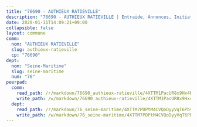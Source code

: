 ```yaml
---
title: "76690 - AUTHIEUX RATIEVILLE"
description: "76690 - AUTHIEUX RATIEVILLE | Entraide, Annonces, Initiatives"
date: 2020-01-11T14:09:21+09:00
collapsible: false
layout: commune
comm:
  nom: "AUTHIEUX RATIEVILLE"
  slug: authieux-ratieville
  cp: "76690"
dept:
  nom: "Seine-Maritime"
  slug: seine-maritime
  num: "76"
peerpad:
  comm:
    read_path: /r/markdown/76690_authieux-ratieville/4XTTM1PacUR8x9Hx4Hn2vpBJSybBMti1pYipddDddFRNFvVwy
    write_path: /w/markdown/76690_authieux-ratieville/4XTTM1PacUR8x9Hx4Hn2vpBJSybBMti1pYipddDddFRNFvVwy-K3TgTrfowZt7tB8W1NYJpP8VbpcE9EKwBRBe9BWNxJzCBwjwj7uwmV3CfJafuqnKAHCKf4BdgvsRejz24ZSG3ypsB8gWVm5kmkbzdpWmJefpLkTpT92hH59sAn9uU6ZMapfXnMqM
  dept:
    read_path: /r/markdown/76_seine-maritime/4XTTM7PDPtM4CVQoDyyVqT6Pbvj1SVtndpXJdTDsc7xwdMTdt
    write_path: /w/markdown/76_seine-maritime/4XTTM7PDPtM4CVQoDyyVqT6Pbvj1SVtndpXJdTDsc7xwdMTdt-K3TgUmo7Qwp8ZQz8qKFjC8WCY27ypEpX2c8BXeSV9rrPY1zRZn2SrYwkBXF8VnHkcepiXsccFfKHYuT2JNgSMXxLRaUGRu6o5B3BB15nZxEho97cTz3yC4eRTX4hZM1hcyAZrn8r
---
```


